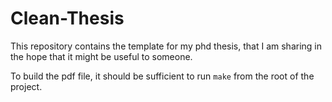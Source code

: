 # Clean-Thesis

This repository contains the template for my phd thesis, that I am sharing in the hope that it might be useful to someone.

To build the pdf file, it should be sufficient to run `make` from the root of the project.
